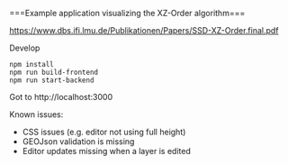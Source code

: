 ===Example application visualizing the XZ-Order algorithm===

https://www.dbs.ifi.lmu.de/Publikationen/Papers/SSD-XZ-Order.final.pdf

Develop
```
npm install
npm run build-frontend
npm run start-backend
```

Got to http://localhost:3000

Known issues:
- CSS issues (e.g. editor not using full height)
- GEOJson validation is missing
- Editor updates missing when a layer is edited